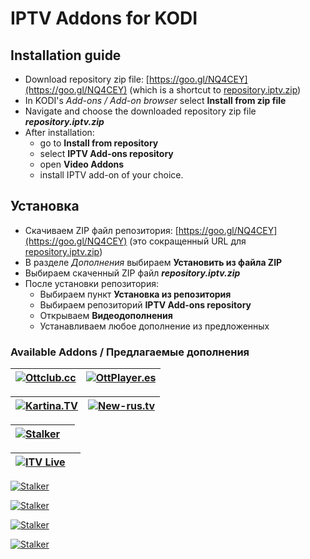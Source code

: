 # IPTV Addons for KODI

## Installation guide

* Download repository zip file: [https://goo.gl/NQ4CEY](https://goo.gl/NQ4CEY) (which is a shortcut to [repository.iptv.zip](https://raw.githubusercontent.com/dmitry-vinogradov/kodi-iptv-addons/master/repository.iptv.zip))
* In KODI's _Add-ons / Add-on browser_ select **Install from zip file**
* Navigate and choose the downloaded repository zip file **_repository.iptv.zip_**
* After installation: 
    * go to **Install from repository**
    * select **IPTV Add-ons repository**
    * open **Video Addons**
    * install IPTV add-on of your choice.
    
## Установка

* Скачиваем ZIP файл репозитория: [https://goo.gl/NQ4CEY](https://goo.gl/NQ4CEY) (это сокращенный URL для [repository.iptv.zip](https://raw.githubusercontent.com/dmitry-vinogradov/kodi-iptv-addons/master/repository.iptv.zip))
* В разделе _Дополнения_ выбираем **Установить из файла ZIP**
* Выбираем скаченный ZIP файл **_repository.iptv.zip_**
* После установки репозитория: 
    * Выбираем пункт **Установка из репозитория**
    * Выбираем репозиторий **IPTV Add-ons repository**
    * Открываем **Видеодополнения**
    * Устанавливаем любое дополнение из предложенных

### Available Addons / Предлагаемые дополнения

|[![Ottclub.cc](https://raw.githubusercontent.com/kodi-iptv-addons/kodi-iptv-addons/master/script.video.iptv.ottclub/resources/icon.png)](https://goo.gl/VHVSB5)|[![OttPlayer.es](https://raw.githubusercontent.com/kodi-iptv-addons/kodi-iptv-addons/master/script.video.iptv.ottplayer/resources/icon.png)](https://ottplayer.es)|
|---|---|

|[![Kartina.TV](https://raw.githubusercontent.com/kodi-iptv-addons/kodi-iptv-addons/master/script.video.iptv.kartina/resources/icon.png)](https://www.kartina.tv)|[![New-rus.tv](https://raw.githubusercontent.com/kodi-iptv-addons/kodi-iptv-addons/master/script.video.iptv.novoetv/resources/icon.png)](https://new-rus.tv)|
|---|---|

|[![Stalker](https://raw.githubusercontent.com/kodi-iptv-addons/kodi-iptv-addons/master/script.video.iptv.stalker/resources/icon.png)](#)||
|---|---|

|[![ITV Live](https://raw.githubusercontent.com/kodi-iptv-addons/kodi-iptv-addons/master/script.video.iptv.itv/resources/icon.png)](#)||
|---|---|




[![Stalker](https://raw.githubusercontent.com/kodi-iptv-addons/kodi-iptv-addons/master/screenshot_01.png)](#)



[![Stalker](https://raw.githubusercontent.com/kodi-iptv-addons/kodi-iptv-addons/master/screenshot_02.png)](#)



[![Stalker](https://raw.githubusercontent.com/kodi-iptv-addons/kodi-iptv-addons/master/screenshot_03.png)](#)



[![Stalker](https://raw.githubusercontent.com/kodi-iptv-addons/kodi-iptv-addons/master/screenshot_04.png)](#)